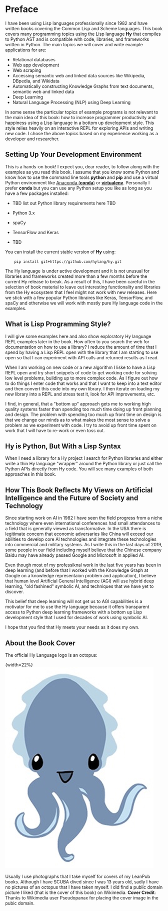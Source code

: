 # Preface

I have been using Lisp languages professionally since 1982 and have written books covering the Common Lisp and Scheme languages. This book covers many programming topics using the Lisp language **Hy** that compiles to Python AST and is compatible with code, libraries, and frameworks written in Python. The main topics we will cover and write example applications for are:

- Relational databases
- Web app development
- Web scraping
- Accessing semantic web and linked data sources like Wikipedia, DBpedia, and Wikidata
- Automatically constructing Knowledge Graphs from text documents, semantic web and linked data
- Deep Learning
- Natural Language Processing (NLP) using Deep Learning

In some sense the particular topics of example programs is not relevant to the main idea of this book: how to increase programmer productivity and happiness using a Lisp language in a bottom up development style. This style relies heavily on an interactive REPL for exploring APIs and writing new code. I chose the above topics based on my experience working as a developer and researcher.

## Setting Up Your Development Environment

This is a hands-on book! I expect you, dear reader, to follow along with the examples as you read this book. I assume that you know some Python and know how to use the command line tools **python** and **pip** and use a virtual Python environment like [Anaconda (**conda**)](https://www.anaconda.com/) or [**virtualenv**](https://virtualenv.pypa.io/en/latest/). Personally I prefer **conda** but you can use any Python setup you like as long as you have a few packages installed:

- TBD list out Python library requirements here  TBD

- Python 3.x
- spaCy
- TensorFlow and Keras
- TBD


You can install the current stable version of **Hy** using:

        pip install git+https://github.com/hylang/hy.git

The Hy language is under active development and it is not unusual for libraries and frameworks created more than a few months before the current Hy release to break. As a result of this, I have been careful in the selection of book material to leave out interesting functionality and libraries from the Hy ecosystem that I feel might not work with new releases. Here we stick with a few popular Python libraires like Keras, TensorFlow, and spaCy and otherwise we will work with mostly pure Hy language code in the examples.

## What is Lisp Programming Style?

I will give some examples here and also show exploratory Hy language REPL examples later in the book. How often to you search the web for documentation on how to use a library? I reduce the amount of time that I spend by having a Lisp REPL open with the library that I am starting to use open so that I can experiment with API calls and returned results as I read.

When I am working on new code or a new algorithm I liske to have a Lisp REPL open and try short snippets of code to get working code for solving low level problems, building up to more complex code. As I figure out how to do things I enter code that works and that I want to keep into a text editor and then convert this code into my own library. I then iterate on loading my new library into a REPL and stress test it, look for API improvements, etc.

I find, in general, that a "bottom up" approach gets me to working high quality systems faster than spending too much time doing up front planning and design. The problem with spending too much up front time on design is that we change our minds as to what makes the most sense to solve a problem as we experiment with code. I try to avoid up front time spent on work that I will have to re-work or even toss out.

## Hy is Python, But With a Lisp Syntax

When I need a library for a Hy project I search for Python libraries and either write a thin Hy language "wrapper" around the Python library or just call the Python APIs directly from Hy code. You will see many examples of both approaches in this book.

## How This Book Reflects My Views on Artificial Intelligence and the Future of Society and Technology

Since starting work on AI in 1982 I have seen the field progress from a niche technology where even international conferences had small attendances to a field that is generally viewed as transformative. In the USA there is legitimate concern that economic adversaries like China will exceed our abilities to develop core AI technologies and integrate these technologies into commercial and military systems. As I write this in the last days of 2019, some people in our field including myself believe that the Chinese company Baidu may have already passed Google and Microsoft in applied AI.

Even though most of my professiknal work in the last five years has been in deep learning (and before that I worked with the Knowledge Graph at Google on a knowledge representaion problem and application), I believe that human level Artificial General Intelligence (AGI) will use hybrid deep learning, "old fashined" symbolic AI, and techniques that we have yet to discover.

This belief that deep learning will not get us to AGI capabilities is a motivator for me to use the Hy language because it offers transparent access to Python deep learning frameworks with a bottom up Lisp development style that I used for decades of work using symbolic AI.

I hope that you find that Hy meets your needs as it does my own.

## About the Book Cover

The official Hy Language logo is an octopus:

{width=22%}
![The Hy Language logo Cuddles by Karen Rustad](images/hylisplogo.jpg)

Usually I use photographs that I take myself for covers of my LeanPub books. Although I have SCUBA dived since I was 13 years old, sadly I have no pictures of an octopus that I have taken myself. I did find a public domain picture I liked (that is the cover of this book) on Wikimedia. **Cover Credit**: Thanks to Wikimedia user Pseudopanax for placing the cover image in the pubic domain.
